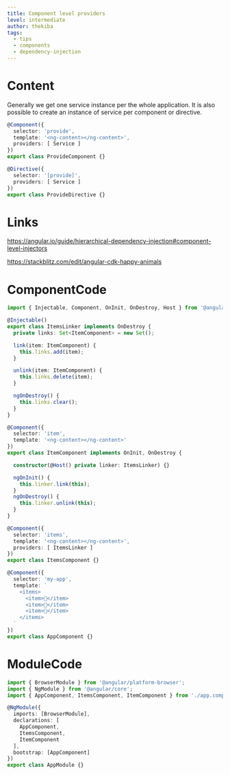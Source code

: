 ```yaml
---
title: Component level providers
level: intermediate
author: thekiba
tags:
  - tips
  - components
  - dependency-injection
---
```


# Content
Generally we get one service instance per the whole application. 
It is also possible to create an instance of service per component or directive. 

```typescript
@Component({
  selector: 'provide',
  template: '<ng-content></ng-content>',
  providers: [ Service ]
})
export class ProvideComponent {}
```

```typescript
@Directive({
  selector: '[provide]',
  providers: [ Service ]
})
export class ProvideDirective {}
```

# Links
https://angular.io/guide/hierarchical-dependency-injection#component-level-injectors

https://stackblitz.com/edit/angular-cdk-happy-animals

# ComponentCode
```typescript
import { Injectable, Component, OnInit, OnDestroy, Host } from '@angular/core';

@Injectable()
export class ItemsLinker implements OnDestroy {
  private links: Set<ItemComponent> = new Set();

  link(item: ItemComponent) {
    this.links.add(item);
  }

  unlink(item: ItemComponent) {
    this.links.delete(item);
  }

  ngOnDestroy() {
    this.links.clear();
  }
}

@Component({
  selector: 'item',
  template: '<ng-content></ng-content>'
})
export class ItemComponent implements OnInit, OnDestroy {

  constructor(@Host() private linker: ItemsLinker) {}

  ngOnInit() {
    this.linker.link(this);
  }
  ngOnDestroy() {
    this.linker.unlink(this);
  }
}

@Component({
  selector: 'items',
  template: '<ng-content></ng-content>',
  providers: [ ItemsLinker ]
})
export class ItemsComponent {}

@Component({
  selector: 'my-app',
  template: `
    <items>
      <item>🦊</item>
      <item>🦄</item>
      <item>🐉</item>
    </items>
  `
})
export class AppComponent {}
```

# ModuleCode
```typescript
import { BrowserModule } from '@angular/platform-browser';
import { NgModule } from '@angular/core';
import { AppComponent, ItemsComponent, ItemComponent } from './app.component';

@NgModule({
  imports: [BrowserModule],
  declarations: [
    AppComponent,
    ItemsComponent,
    ItemComponent
  ],
  bootstrap: [AppComponent]
})
export class AppModule {}
```
